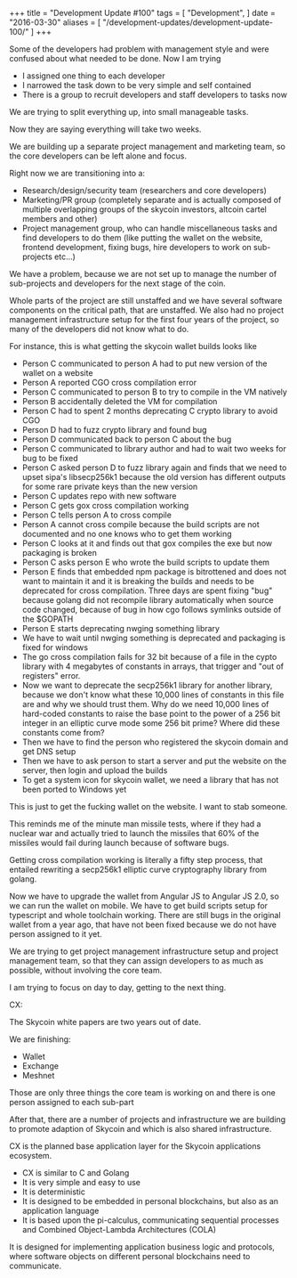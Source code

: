 +++
title = "Development Update #100"
tags = [
    "Development",
]
date = "2016-03-30"
aliases = [
	"/development-updates/development-update-100/"
]
+++

Some of the developers had problem with management style and were confused about what needed to be done. Now I am trying
- I assigned one thing to each developer
- I narrowed the task down to be very simple and self contained
- There is a group to recruit developers and staff developers to tasks now

We are trying to split everything up, into small manageable tasks.

Now they are saying everything will take two weeks.

We are building up a separate project management and marketing team, so the core developers can be left alone and focus.

Right now we are transitioning into a:
- Research/design/security team (researchers and core developers)
- Marketing/PR group (completely separate and is actually composed of multiple overlapping groups of the skycoin investors, altcoin cartel members and other)
- Project management group, who can handle miscellaneous tasks and find developers to do them (like putting the wallet on the website, frontend development, fixing bugs, hire developers to work on sub-projects etc...)

We have a problem, because we are not set up to manage the number of sub-projects and developers for the next stage of the coin.

Whole parts of the project are still unstaffed and we have several software components on the critical path, that are unstaffed. We also had no project management infrastructure setup for the first four years of the project, so many of the developers did not know what to do.

For instance, this is what getting the skycoin wallet builds looks like

- Person C communicated to person A had to put new version of the wallet on a website
- Person A reported CGO cross compilation error
- Person C communicated to person B to try to compile in the VM natively
- Person B accidentally deleted the VM for compilation
- Person C had to spent 2 months deprecating C crypto library to avoid CGO
- Person D had to fuzz crypto library and found bug
- Person D communicated back to person C about the bug
- Person C communicated to library author and had to wait two weeks for bug to be fixed
- Person C asked person D to fuzz library again and finds that we need to upset sipa's libsecp256k1 because the old version has different outputs for some rare private keys than the new version
- Person C updates repo with new software
- Person C gets gox cross compilation working
- Person C tells person A to cross compile
- Person A cannot cross compile because the build scripts are not documented and no one knows who to get them working
- Person C looks at it and finds out that gox compiles the exe but now packaging is broken
- Person C asks person E who wrote the build scripts to update them
- Person E finds that embedded npm package is bitrottened and does not want to maintain it and it is breaking the builds and needs to be deprecated for cross compilation. Three days are spent fixing "bug" because golang did not recompile library automatically when source code changed, because of bug in how cgo follows symlinks outside of the $GOPATH
- Person E starts deprecating nwging something library
- We have to wait until nwging something is deprecated and packaging is fixed for windows
- The go cross compilation fails for 32 bit because of a file in the cypto library with 4 megabytes of constants in arrays, that trigger and "out of registers" error.
- Now we want to deprecate the secp256k1 library for another library, because we don't know what these 10,000 lines of constants in this file are and why we should trust them. Why do we need 10,000 lines of hard-coded constants to raise the base point to the power of a 256 bit integer in an elliptic curve mode some 256 bit prime? Where did these constants come from?
- Then we have to find the person who registered the skycoin domain and get DNS setup
- Then we have to ask person to start a server and put the website on the server, then login and upload the builds
- To get a system icon for skycoin wallet, we need a library that has not been ported to Windows yet

This is just to get the fucking wallet on the website. I want to stab someone.

This reminds me of the minute man missile tests, where if they had a nuclear war and actually tried to launch the missiles that 60% of the missiles would fail during launch because of software bugs.

Getting cross compilation working is literally a fifty step process, that entailed rewriting a secp256k1 elliptic curve cryptography library from golang.

Now we have to upgrade the wallet from Angular JS to Angular JS 2.0, so we can run the wallet on mobile. We have to get build scripts setup for typescript and whole toolchain working. There are still bugs in the original wallet from a year ago, that have not been fixed because we do not have person assigned to it yet.

We are trying to get project management infrastructure setup and project management team, so that they can assign developers to as much as possible, without involving the core team.

I am trying to focus on day to day, getting to the next thing.

CX:

The Skycoin white papers are two years out of date.

We are finishing:
- Wallet
- Exchange
- Meshnet

Those are only three things the core team is working on and there is one person assigned to each sub-part

After that, there are a number of projects and infrastructure we are building to promote adaption of Skycoin and which is also shared infrastructure.

CX is the planned base application layer for the Skycoin applications ecosystem.
- CX is similar to C and Golang
- It is very simple and easy to use
- It is deterministic
- It is designed to be embedded in personal blockchains, but also as an application language
- It is based upon the pi-calculus, communicating sequential processes and Combined Object-Lambda Architectures (COLA)

It is designed for implementing application business logic and protocols, where software objects on different personal blockchains need to communicate.
